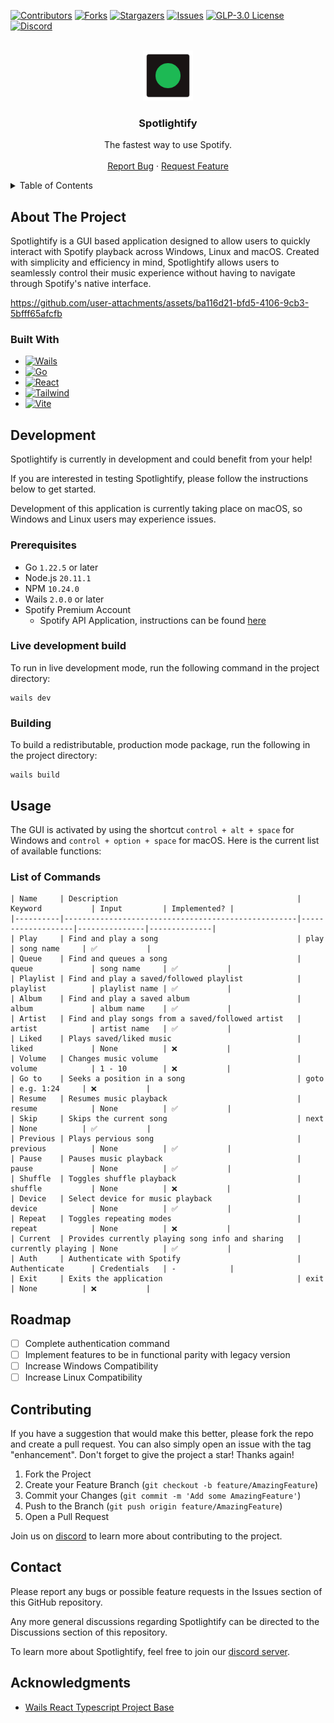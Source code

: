 <!-- PROJECT SHIELDS -->
<!--
*** I'm using markdown "reference style" links for readability.
*** Reference links are enclosed in brackets [ ] instead of parentheses ( ).
*** See the bottom of this document for the declaration of the reference variables
*** for contributors-url, forks-url, etc. This is an optional, concise syntax you may use.
*** https://www.markdownguide.org/basic-syntax/#reference-style-links
-->
[![Contributors][contributors-shield]][contributors-url]
[![Forks][forks-shield]][forks-url]
[![Stargazers][stars-shield]][stars-url]
[![Issues][issues-shield]][issues-url]
[![GLP-3.0 License][license-shield]][license-url]
[![Discord][discord-shield]][discord-url]


<!-- PROJECT LOGO -->
<br />
<div align="center">
  <a href="https://github.com/spotlightify/spotlightify">
    <img src="media/logo.svg" alt="Logo" width="80" height="80">
  </a>

<h3 align="center">Spotlightify</h3>

  <p align="center">
    The fastest way to use Spotify.
    <br />
    <br />
    <a href="https://github.com/spotlightify/spotlightify/issues/new?labels=bug&template=bug-report---.md">Report Bug</a>
    ·
    <a href="https://github.com/spotlightify/spotlightify/issues/new?labels=enhancement&template=feature-request---.md">Request Feature</a>
  </p>
</div>

<!-- TABLE OF CONTENTS -->
<details>
  <summary>Table of Contents</summary>

  * [About The Project](#about-the-project)
    * [Built With](#built-with)
  * [Development](#development)
    * [Prerequisites](#prerequisites)
    * [Live development build](#live-development-build)
    * [Building](#building)
  * [Usage](#usage)
    * [List of Commands](#list-of-commands)
  * [Roadmap](#roadmap)
  * [Contributing](#contributing)
  * [Contact](#contact)
  * [Acknowledgments](#acknowledgments)
</details>



<!-- ABOUT THE PROJECT -->
## About The Project

Spotlightify is a GUI based application designed to allow users to quickly interact with Spotify playback
across Windows, Linux and macOS. Created with simplicity and efficiency in mind, Spotlightify allows users to 
seamlessly control their music experience without having to navigate through Spotify's native interface.

https://github.com/user-attachments/assets/ba116d21-bfd5-4106-9cb3-5bfff65afcfb

### Built With

* [![Wails][Wails.com]][Wails-url]
* [![Go][Go.com]][Go-url]
* [![React][React.js]][React-url]
* [![Tailwind][Tailwind.com]][Tailwind-url]
* [![Vite][Vite.com]][Vite-url]


## Development

Spotlightify is currently in development and could benefit from your help!

If you are interested in testing Spotlightify, please follow the instructions below to get started.

Development of this application is currently taking place on macOS, so Windows and Linux users may experience issues.

### Prerequisites

- Go `1.22.5` or later
- Node.js `20.11.1`
- NPM `10.24.0`
- Wails `2.0.0` or later
- Spotify Premium Account
  - Spotify API Application, instructions can be found [here](https://spotlightify.github.io/setup)

### Live development build

To run in live development mode, run the following command in the project directory:

```shell
wails dev
```

### Building

To build a redistributable, production mode package, run the following in the project directory:

```shell
wails build
```



<!-- USAGE EXAMPLES -->
## Usage

The GUI is activated by using the shortcut `control + alt + space` for Windows and `control + option + space` for macOS.
Here is the current list of available functions:

### List of Commands

```
| Name     | Description                                        | Keyword           | Input         | Implemented? |
|----------|----------------------------------------------------|-------------------|---------------|--------------|
| Play     | Find and play a song                               | play              | song name     | ✅           |
| Queue    | Find and queues a song                             | queue             | song name     | ✅           |
| Playlist | Find and play a saved/followed playlist            | playlist          | playlist name | ✅           |
| Album    | Find and play a saved album                        | album             | album name    | ✅           |
| Artist   | Find and play songs from a saved/followed artist   | artist            | artist name   | ✅           |
| Liked    | Plays saved/liked music                            | liked             | None          | ❌           |
| Volume   | Changes music volume                               | volume            | 1 - 10        | ❌           |
| Go to    | Seeks a position in a song                         | goto              | e.g. 1:24     | ❌           |
| Resume   | Resumes music playback                             | resume            | None          | ✅           |
| Skip     | Skips the current song                             | next              | None          | ✅           |
| Previous | Plays pervious song                                | previous          | None          | ✅           |
| Pause    | Pauses music playback                              | pause             | None          | ✅           |
| Shuffle  | Toggles shuffle playback                           | shuffle           | None          | ❌           |
| Device   | Select device for music playback                   | device            | None          | ✅           |
| Repeat   | Toggles repeating modes                            | repeat            | None          | ❌           |
| Current  | Provides currently playing song info and sharing   | currently playing | None          | ✅           |
| Auth     | Authenticate with Spotify                          | Authenticate      | Credentials   | -            |
| Exit     | Exits the application                              | exit              | None          | ❌           |
```

<!-- ROADMAP -->
## Roadmap

- [ ] Complete authentication command
- [ ] Implement features to be in functional parity with legacy version
- [ ] Increase Windows Compatibility
- [ ] Increase Linux Compatibility

<!-- CONTRIBUTING -->
## Contributing

If you have a suggestion that would make this better, please fork the repo and create a pull request. You can also simply open an issue with the tag "enhancement".
Don't forget to give the project a star! Thanks again!

1. Fork the Project
2. Create your Feature Branch (`git checkout -b feature/AmazingFeature`)
3. Commit your Changes (`git commit -m 'Add some AmazingFeature'`)
4. Push to the Branch (`git push origin feature/AmazingFeature`)
5. Open a Pull Request

Join us on [discord](https://discord.gg/nrDke3q) to learn more about contributing to the project.

<!-- CONTACT -->
## Contact

Please report any bugs or possible feature requests in the Issues section of this GitHub repository.

Any more general discussions regarding Spotlightify can be directed to the Discussions section of this repository.

To learn more about Spotlightify, feel free to join our [discord server](https://discord.gg/nrDke3q).

## Acknowledgments

* [Wails React Typescript Project Base](https://github.com/hotafrika/wails-vite-react-ts-tailwind-template)



<!-- MARKDOWN LINKS & IMAGES -->
<!-- https://www.markdownguide.org/basic-syntax/#reference-style-links -->
[contributors-shield]: https://img.shields.io/github/contributors/spotlightify/spotlightify.svg?style=for-the-badge
[contributors-url]: https://github.com/spotlightify/spotlightify/graphs/contributors
[forks-shield]: https://img.shields.io/github/forks/spotlightify/spotlightify.svg?style=for-the-badge
[forks-url]: https://github.com/spotlightify/spotlightify/network/members
[stars-shield]: https://img.shields.io/github/stars/spotlightify/spotlightify.svg?style=for-the-badge
[stars-url]: https://github.com/spotlightify/spotlightify/stargazers
[issues-shield]: https://img.shields.io/github/issues/spotlightify/spotlightify.svg?style=for-the-badge
[issues-url]: https://github.com/spotlightify/spotlightify/issues
[license-shield]: https://img.shields.io/github/license/spotlightify/spotlightify.svg?style=for-the-badge
[license-url]: https://github.com/spotlightify/spotlightify/blob/master/LICENSE.txt
[linkedin-shield]: https://img.shields.io/badge/LinkedIn-%230A66C2?style=for-the-badge&logo=linkedin&logoColor=ffffff
[linkedin-url]: https://linkedin.com/in/peter-g-murphy
[discord-shield]: https://img.shields.io/badge/Discord-%235865F2?style=for-the-badge&logo=discord&logoColor=ffffff
[discord-url]: https://discord.gg/nrDke3q
[product-screenshot]: images/screenshot.png
[Next.js]: https://img.shields.io/badge/next.js-000000?style=for-the-badge&logo=nextdotjs&logoColor=white
[Next-url]: https://nextjs.org/
[React.js]: https://img.shields.io/badge/React-20232A?style=for-the-badge&logo=react&logoColor=61DAFB
[React-url]: https://reactjs.org/
[Vue.js]: https://img.shields.io/badge/Vue.js-35495E?style=for-the-badge&logo=vuedotjs&logoColor=4FC08D
[Vue-url]: https://vuejs.org/
[Angular.io]: https://img.shields.io/badge/Angular-DD0031?style=for-the-badge&logo=angular&logoColor=white
[Angular-url]: https://angular.io/
[Svelte.dev]: https://img.shields.io/badge/Svelte-4A4A55?style=for-the-badge&logo=svelte&logoColor=FF3E00
[Svelte-url]: https://svelte.dev/
[Laravel.com]: https://img.shields.io/badge/Laravel-FF2D20?style=for-the-badge&logo=laravel&logoColor=white
[Laravel-url]: https://laravel.com
[Bootstrap.com]: https://img.shields.io/badge/Bootstrap-563D7C?style=for-the-badge&logo=bootstrap&logoColor=white
[Bootstrap-url]: https://getbootstrap.com
[JQuery.com]: https://img.shields.io/badge/jQuery-0769AD?style=for-the-badge&logo=jquery&logoColor=white
[JQuery-url]: https://jquery.com
[Go.com]: https://img.shields.io/badge/Go-Go%20Programming%20Language?style=for-the-badge&logo=Go&logoColor=FDDD00&color=000000
[Go-url]: https://go.dev/
[Wails.com]: https://img.shields.io/badge/Wails-wails?style=for-the-badge&logo=wails&logoColor=dd3633&color=ffffff
[Wails-url]: https://wails.io/
[Vite.com]: https://img.shields.io/badge/Vite-8bc6fc?style=for-the-badge&logo=vite
[Vite-url]: https://vitejs.dev/
[Tailwind.com]: https://img.shields.io/badge/Tailwind%20CSS-%23399951?style=for-the-badge&logo=tailwindcss
[Tailwind-url]: https://tailwindcss.com/
